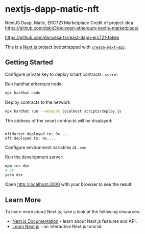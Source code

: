 # nextjs-dapp-matic-nft
NextJS Daap, Matic, ERC721 Marketplace 
Credit of project idea https://github.com/dabit3/polygon-ethereum-nextjs-marketplace/

https://github.com/doncesarts/react-dapp-erc721-token


This is a [Next.js](https://nextjs.org/) project bootstrapped with [`create-next-app`](https://github.com/vercel/next.js/tree/canary/packages/create-next-app).

## Getting Started


Configure private key to deploy smart contracts  `.secret` 

Run hardhat ethereum node:

```bash
npx hardhat node
```

Deploy contracts to the network 

```bash
npx hardhat run --network localhost scripts/deploy.js
```
The address of the smart contracts will be displayed:

```

nftMarket deployed to: 0x....
nft deployed to: 0x....
```

Configure environment variables at `.env` 



Run the development server:

```bash
npm run dev
# or
yarn dev
```

Open [http://localhost:3000](http://localhost:3000) with your browser to see the result.


## Learn More

To learn more about Next.js, take a look at the following resources:

- [Next.js Documentation](https://nextjs.org/docs) - learn about Next.js features and API.
- [Learn Next.js](https://nextjs.org/learn) - an interactive Next.js tutorial.

